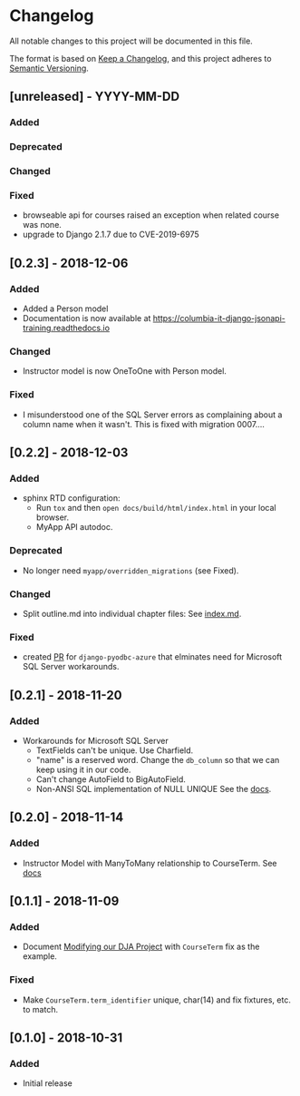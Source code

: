 # Changelog

All notable changes to this project will be documented in this file.

The format is based on [Keep a Changelog](https://keepachangelog.com/en/1.0.0/),
and this project adheres to [Semantic Versioning](https://semver.org/spec/v2.0.0.html).

## [unreleased] - YYYY-MM-DD 

### Added

### Deprecated

### Changed

### Fixed
- browseable api for courses raised an exception when related course was none.
- upgrade to Django 2.1.7 due to CVE-2019-6975

## [0.2.3] - 2018-12-06

### Added
- Added a Person model
- Documentation is now available at https://columbia-it-django-jsonapi-training.readthedocs.io

### Changed
- Instructor model is now OneToOne with Person model.

### Fixed
- I misunderstood one of the SQL Server errors as complaining about a column name when it wasn't.
  This is fixed with migration 0007....

## [0.2.2] - 2018-12-03

### Added
- sphinx RTD configuration:
  - Run `tox` and then `open docs/build/html/index.html` in your local browser.
  - MyApp API autodoc.

### Deprecated
- No longer need `myapp/overridden_migrations` (see Fixed).

### Changed
- Split outline.md into individual chapter files:
  See [index.md](index.md). 

### Fixed
- created [PR](https://github.com/michiya/django-pyodbc-azure/pull/189) 
  for `django-pyodbc-azure` that elminates need for Microsoft SQL Server workarounds.

## [0.2.1] - 2018-11-20

### Added
- Workarounds for Microsoft SQL Server
  - TextFields can't be unique. Use Charfield.
  - "name" is a reserved word. Change the `db_column` so that we can keep using it in our code.
  - Can't change AutoField to BigAutoField.
  - Non-ANSI SQL implementation of NULL UNIQUE
  See the [docs](docs/outline.md#advanced-topic-sql-server-workarounds).

## [0.2.0] - 2018-11-14

### Added
- Instructor Model with ManyToMany relationship to CourseTerm.
  See [docs](docs/outline.md#another-modification-add-an-instructor-model-and-additional-relationship)

## [0.1.1] - 2018-11-09

### Added
- Document [Modifying our DJA Project](docs/outline.md#modifying-our-dja-project) with `CourseTerm` fix as the example.

### Fixed
- Make `CourseTerm.term_identifier` unique, char(14) and fix fixtures, etc. to match.

## [0.1.0] - 2018-10-31

### Added

- Initial release
